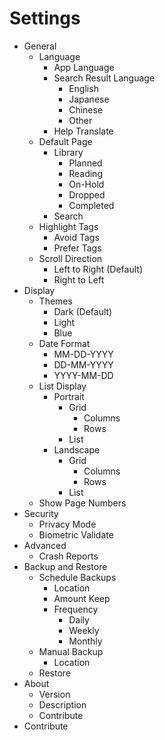 # Settings
- General
    - Language
        - App Language
        - Search Result Language
            - English
            - Japanese
            - Chinese
            - Other
        - Help Translate
    - Default Page
        - Library
            - Planned
            - Reading
            - On-Hold
            - Dropped
            - Completed
        - Search
    - Highlight Tags
        - Avoid Tags
        - Prefer Tags
    - Scroll Direction
        - Left to Right (Default)
        - Right to Left
- Display
    - Themes
        - Dark (Default)
        - Light
        - Blue
    - Date Format
        - MM-DD-YYYY
        - DD-MM-YYYY
        - YYYY-MM-DD
    - List Display
        - Portrait
            - Grid
                - Columns
                - Rows
            - List
        - Landscape
            - Grid
                - Columns
                - Rows
            - List
    - Show Page Numbers
- Security
    - Privacy Mode
    - Biometric Validate
- Advanced
    - Crash Reports
- Backup and Restore
    - Schedule Backups
        - Location
        - Amount Keep
        - Frequency
            - Daily
            - Weekly
            - Monthly
    - Manual Backup
        - Location
    - Restore
- About
    - Version
    - Description
    - Contribute
- Contribute